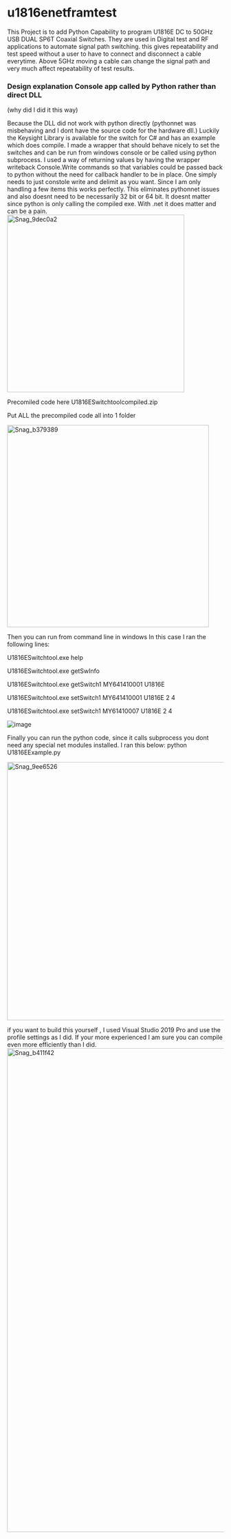 # u1816enetframtest
This Project is to add Python Capability to program U1816E DC to 50GHz  USB DUAL SP6T Coaxial Switches. They are used in Digital test and RF applications to automate signal path switching. this gives repeatability and test speed without a user to have to connect and disconnect a cable everytime. Above 5GHz moving a cable can change the signal path and very much affect repeatability of test results.  


<H3>Design explanation Console app called by Python rather than direct DLL</H3>  (why did I did it this way)<p>
Because the DLL did not work with python directly (pythonnet was misbehaving and I dont have the source code for the hardware dll.) Luckily the Keysight Library is available for the switch for C# and has an example which does compile. I made a wrapper that should behave nicely to set the switches and can be run from windows console or be called using python subprocess. I used a way of returning values by having the wrapper writeback Console.Write commands so that variables could be passed back to python without the need for callback handler to be in place. One simply needs to  just constole write and delimit as you want. Since I am only handling a few items this works perfectly. This eliminates pythonnet issues and also doesnt need to be necessarily 32 bit or 64 bit. It doesnt matter since python is only calling the compiled exe. With .net it does matter and can be a pain.  


<img width="412" alt="Snag_9dec0a2" src="https://user-images.githubusercontent.com/11721205/193296996-69ca90fc-b89d-451d-9bc0-529151dc32f3.png">


Precomiled code here
U1816ESwitchtoolcompiled.zip

Put ALL the precompiled code all into 1 folder

<img width="469" alt="Snag_b379389" src="https://user-images.githubusercontent.com/11721205/193356417-722c3e2e-fc85-4cd7-b0aa-22a69e09556f.png">



Then you can run from command line in windows
In this case I ran the following lines:

U1816ESwitchtool.exe help

U1816ESwitchtool.exe getSwInfo

U1816ESwitchtool.exe getSwitch1 MY641410001 U1816E

U1816ESwitchtool.exe setSwitch1 MY641410001 U1816E 2 4

U1816ESwitchtool.exe setSwitch1 MY61410007 U1816E 2 4

![image](https://user-images.githubusercontent.com/11721205/193299974-1fca85c8-8023-4fbb-bb0b-a76bd22836da.png)


Finally you can run the python code, since it calls subprocess you dont need any special net modules installed. 
I ran this below:
python U1816EExample.py

<img width="599" alt="Snag_9ee6526" src="https://user-images.githubusercontent.com/11721205/193300480-8a9b46f2-90c8-467c-8665-6408baa58a31.png">


if you want to build this yourself , I used Visual Studio 2019 Pro
and use the profile settings as I did. If your more experienced I am sure you can compile even more efficiently than I did.
<img width="1123" alt="Snag_b411f42" src="https://user-images.githubusercontent.com/11721205/193357685-636c7cdd-0049-4544-94c9-9cb51800be15.png">
